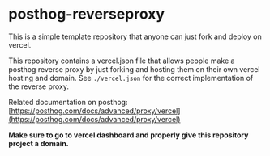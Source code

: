 # posthog-reverseproxy
This is a simple template repository that anyone can just fork and deploy on vercel.

This repository contains a vercel.json file that allows people make a posthog reverse proxy by just forking and hosting them on their own vercel hosting and domain. See `./vercel.json` for the correct implementation of the reverse proxy.

Related documentation on posthog: [https://posthog.com/docs/advanced/proxy/vercel](https://posthog.com/docs/advanced/proxy/vercel)

**Make sure to go to vercel dashboard and properly give this repository project a domain.**
